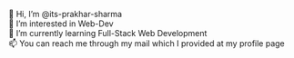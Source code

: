  👋 Hi, I’m @its-prakhar-sharma<br>
 👀 I’m interested in Web-Dev<br>
 🌱 I’m currently learning Full-Stack Web Development<br>
 📫 You can reach me through my mail which I provided at my profile page<br>


